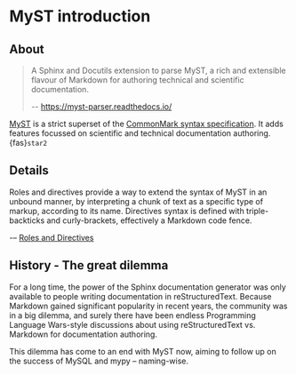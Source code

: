 # MyST introduction


## About

> A Sphinx and Docutils extension to parse MyST, a rich and extensible flavour
> of Markdown for authoring technical and scientific documentation.
>
> -- https://myst-parser.readthedocs.io/

[MyST](https://myst-parser.readthedocs.io/) is a strict superset of the
[CommonMark syntax specification](https://spec.commonmark.org/).
It adds features focussed on scientific and technical documentation authoring. {fas}`star2`


## Details

Roles and directives provide a way to extend the syntax of MyST in an unbound
manner, by interpreting a chunk of text as a specific type of markup, according
to its name.
Directives syntax is defined with triple-backticks and curly-brackets, effectively
a Markdown code fence.

-– [Roles and Directives](https://myst-parser.readthedocs.io/en/latest/syntax/roles-and-directives.html)


## History - The great dilemma

For a long time, the power of the Sphinx documentation generator was only available
to people writing documentation in reStructuredText. Because Markdown gained
significant popularity in recent years, the community was in a big dilemma, and
surely there have been endless Programming Language Wars-style discussions about
using reStructuredText vs. Markdown for documentation authoring.

This dilemma has come to an end with MyST now, aiming to follow up on the success
of MySQL and mypy – naming-wise.
